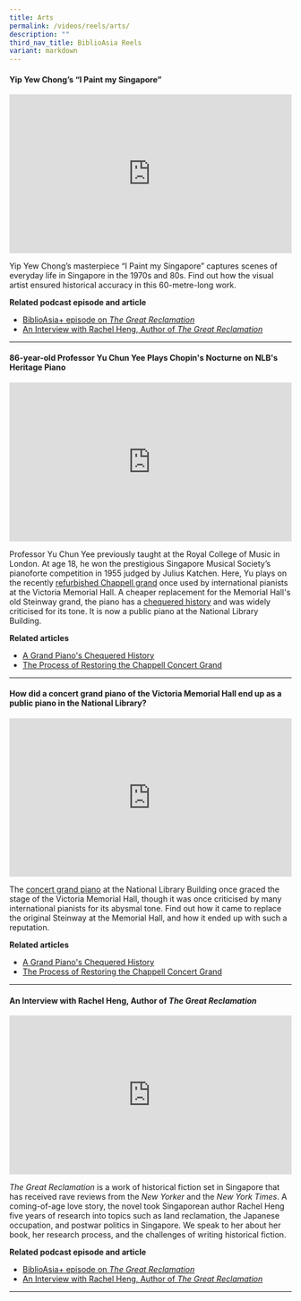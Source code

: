 ```yaml
---
title: Arts
permalink: /videos/reels/arts/
description: ""
third_nav_title: BiblioAsia Reels
variant: markdown
---
```

#### **Yip Yew Chong’s “I Paint my Singapore”**

<style>.embed-container {position: relative; padding-bottom: 56.25%; height: 0; overflow: hidden; max-width: 100%; } .embed-container iframe, .embed-container object, .embed-container embed { position: absolute; top: 0; left: 0; width: 100%; height: 100%; }</style><div class="embed-container"><iframe src="https://www.youtube.com/embed/UIF61oX7im0" frameborder="0" allowfullscreen=""></iframe></div>

Yip Yew Chong’s masterpiece “I Paint my Singapore” captures scenes of everyday life in Singapore in the 1970s and 80s. Find out how the visual artist ensured historical accuracy in this 60-metre-long work.

**Related podcast episode and article** <br>
* [BiblioAsia+ episode on <i>The Great Reclamation</i>](/podcast/the-great-reclamation/) <br>
* [An Interview with Rachel Heng, Author of <i>The Great Reclamation</i>](/vol-19/issue-4/jan-mar-2024/interview-rachel-heng/)  

<hr>

#### **86-year-old Professor Yu Chun Yee Plays Chopin's Nocturne on NLB's Heritage Piano**
 
<style>.embed-container {position: relative; padding-bottom: 56.25%; height: 0; overflow: hidden; max-width: 100%; } .embed-container iframe, .embed-container object, .embed-container embed { position: absolute; top: 0; left: 0; width: 100%; height: 100%; }</style><div class="embed-container"><iframe src="https://www.youtube.com/embed/eM1aWlQUvvo" frameborder="0" allowfullscreen=""></iframe></div>

Professor Yu Chun Yee previously taught at the Royal College of Music in London. At age 18, he won the prestigious Singapore Musical Society’s pianoforte competition in 1955 judged by Julius Katchen. Here, Yu plays on the recently [refurbished Chappell grand](/vol-19/issue-3/oct-dec-2023/chappell-piano-repair-zhivko-girginov/) once used by international pianists at the Victoria Memorial Hall. A cheaper replacement for the Memorial Hall's old Steinway grand, the piano has a [chequered history](/vol-19/issue-3/oct-dec-2023/chappell-steinway-piano/) and was widely criticised for its tone. It is now a public piano at the National Library Building.

**Related articles** <br>
* [A Grand Piano's Chequered History](/vol-19/issue-3/oct-dec-2023/chappell-steinway-piano/)
* [The Process of Restoring the Chappell Concert Grand
](/vol-19/issue-3/oct-dec-2023/chappell-piano-repair-zhivko-girginov/)

<hr>

#### **How did a concert grand piano of the Victoria Memorial Hall end up as a public piano in the National Library?**

<style>.embed-container {position: relative; padding-bottom: 56.25%; height: 0; overflow: hidden; max-width: 100%; } .embed-container iframe, .embed-container object, .embed-container embed { position: absolute; top: 0; left: 0; width: 100%; height: 100%; }</style><div class="embed-container"><iframe src="https://www.youtube.com/embed/osLu3J8sGTg" frameborder="0" allowfullscreen=""></iframe></div>

The [concert grand piano](/vol-19/issue-3/oct-dec-2023/chappell-steinway-piano/) at the National Library Building once graced the stage of the Victoria Memorial Hall, though it was once criticised by many international pianists for its abysmal tone. Find out how it came to replace the original Steinway at the Memorial Hall, and how it ended up with such a reputation.

**Related articles** <br>
* [A Grand Piano's Chequered History](/vol-19/issue-3/oct-dec-2023/chappell-steinway-piano/)
* [The Process of Restoring the Chappell Concert Grand
](/vol-19/issue-3/oct-dec-2023/chappell-piano-repair-zhivko-girginov/)

<hr>


#### **An Interview with Rachel Heng, Author of <i>The Great Reclamation</i>**
<style>.embed-container {position: relative; padding-bottom: 56.25%; height: 0; overflow: hidden; max-width: 100%; } .embed-container iframe, .embed-container object, .embed-container embed { position: absolute; top: 0; left: 0; width: 100%; height: 100%; }</style><div class="embed-container"><iframe src="https://www.youtube.com/embed/jQjegt2YxCc?si=KJmfweHMNm12V4Dl" frameborder="0" allowfullscreen=""></iframe></div>

*The Great Reclamation* is a work of historical fiction set in Singapore that has received rave reviews from the *New Yorker* and the *New York Times*. A coming-of-age love story, the novel took Singaporean author Rachel Heng five years of research into topics such as land reclamation, the Japanese occupation, and postwar politics in Singapore. We speak to her about her book, her research process, and the challenges of writing historical fiction.

**Related podcast episode and article** <br>
* [BiblioAsia+ episode on <i>The Great Reclamation</i>](/podcast/the-great-reclamation/) <br>
* [An Interview with Rachel Heng, Author of <i>The Great Reclamation</i>](/vol-19/issue-4/jan-mar-2024/interview-rachel-heng/)  

<hr>